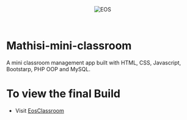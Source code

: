 <div align="center">

![EOS](http://eosminiclassroom.000webhostapp.com/New-Mathisi-Mockup/New-Home.png)

<br>

</div>

# Mathisi-mini-classroom
A mini classroom management app built with HTML, CSS, Javascript, Bootstarp, PHP OOP and MySQL.

# To view the final Build
- Visit [EosClassroom](http://eosminiclassroom.000webhostapp.com/)

